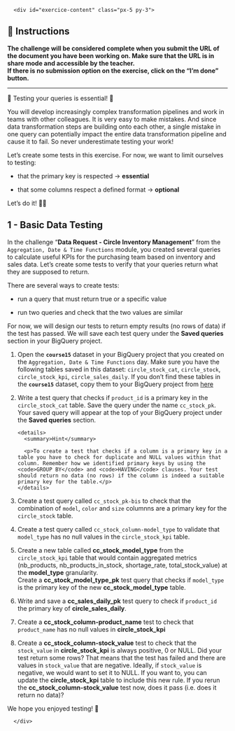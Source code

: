 <div role="tabpanel" class="tab-pane active" id="exercise-instructions">
    
      <div id="exercice-content" class="px-5 py-3">
        
    
<h2 id="instructions">🎯&nbsp;Instructions</h2>

<p><strong>The challenge will be considered complete when you submit the URL of the document you have been working on. Make sure that the URL is in share mode and accessible by the teacher.</strong><br>
<strong>If there is no submission option on the exercise, click on the “I’m done” button.</strong></p>

<hr>

<p>🚧&nbsp;Testing your queries is essential! 🧪</p>

<p>You will develop increasingly complex transformation pipelines and work in teams with other colleagues. It is very easy to make mistakes. And since data transformation steps are building onto each other, a single mistake in one query can potentially impact the entire data transformation pipeline and cause it to fail. So never underestimate testing your work!</p>

<p>Let’s create some tests in this exercise. For now, we want to limit ourselves to testing:</p>

<ul>
  <li>
    <p>that the primary key is respected → <strong>essential</strong></p>
  </li>
  <li>
    <p>that some columns respect a defined format → <strong>optional</strong></p>
  </li>
</ul>

<p>Let’s do it! 💪🏽</p>

<h2 id="1---basic-data-testing">1 - Basic Data Testing</h2>

<p>In the challenge “<strong>Data Request - Circle Inventory Management</strong>” from the <code>Aggregation, Date &amp; Time Functions</code> module, you created several queries to calculate useful KPIs for the purchasing team based on inventory and sales data. Let’s create some tests to verify that your queries return what they are supposed to return.</p>

<p>There are several ways to create tests:</p>

<ul>
  <li>
    <p>run a query that must return true or a specific value</p>
  </li>
  <li>
    <p>run two queries and check that the two values are similar</p>
  </li>
</ul>

<p>For now, we will design our tests to return empty results (no rows of data) if the test has passed. We will save each test query under the <strong>Saved queries</strong> section in your BigQuery project.</p>

<ol>
  <li>
    <p>Open the <strong><code>course15</code></strong> dataset in your BigQuery project that you created on the <code>Aggregation, Date &amp; Time Functions</code> day. Make sure you have the following tables saved in this dataset: <code>circle_stock_cat</code>, <code>circle_stock</code>, <code>circle_stock_kpi</code>, <code>circle_sales_daily</code>. If you don’t find these tables in the <strong><code>course15</code></strong> dataset, copy them to your BigQuery project from <a href="https://console.cloud.google.com/bigquery?project=data-analytics-bootcamp-363212&amp;ws=!1m4!1m3!3m2!1sdata-analytics-bootcamp-363212!2scourse15" target="_blank">here</a></p>
  </li>
  <li>
    <p>Write a test query that checks if <code>product_id</code> is a primary key in the <code>circle_stock_cat</code> table. Save the query under the name <code>cc_stock_pk</code>. Your saved query will appear at the top of your BigQuery project under the <strong>Saved queries</strong> section.</p>

    <details>
      <summary>Hint</summary>

      <p>To create a test that checks if a column is a primary key in a table you have to check for duplicate and NULL values within that column. Remember how we identified primary keys by using the <code>GROUP BY</code> and <code>HAVING</code> clauses. Your test should return no data (no rows) if the column is indeed a suitable primary key for the table.</p>
    </details>
  </li>
  <li>
    <p>Create a test query called <code>cc_stock_pk-bis</code> to check that the combination of <code>model</code>, <code>color</code> and <code>size</code> columnns are a primary key for the <code>circle_stock</code> table.</p>
  </li>
  <li>
    <p>Create a test query called <code>cc_stock_column-model_type</code> to validate that <code>model_type</code> has no null values in the <code>circle_stock_kpi</code> table.</p>
  </li>
  <li>
    <p>Create a new table called <strong>cc_stock_model_type</strong> from the <code>circle_stock_kpi</code> table that would contain aggregated metrics (nb_products, nb_products_in_stock, shortage_rate, total_stock_value) at the <strong>model_type</strong> granularity. <br>
Create a <strong>cc_stock_model_type_pk</strong> test query that checks if <code>model_type</code> is the primary key of the new <strong>cc_stock_model_type</strong> table.</p>
  </li>
  <li>
    <p>Write and save a <strong>cc_sales_daily_pk</strong> test query to check if <code>product_id</code> the primary key of <strong>circle_sales_daily</strong>.</p>
  </li>
  <li>
    <p>Create a <strong>cc_stock_column-product_name</strong> test to check that <code>product_name</code> has no null values in <strong>circle_stock_kpi</strong></p>
  </li>
  <li>
    <p>Create a <strong>cc_stock_column-stock_value</strong> test to check that the <code>stock_value</code> in <strong>circle_stock_kpi</strong> is always positive, 0 or NULL. Did your test return some rows? That means that the test has failed and there are values in <code>stock_value</code> that are negative. Ideally, if <code>stock_value</code> is negative, we would want to set it to NULL. If you want to, you can update the <strong>circle_stock_kpi</strong> table to include this new rule. If you rerun the <strong>cc_stock_column-stock_value</strong> test now, does it pass (i.e. does it return no data)?</p>
  </li>
</ol>

<p>We hope you enjoyed testing! 🔬</p>


      </div>
  </div>